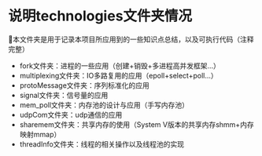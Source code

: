 # 说明technologies文件夹情况
🚀本文件夹是用于记录本项目所应用到的一些知识点总结，以及可执行代码（注释完整）

- fork文件夹：进程的一些应用（创建+销毁+多进程高并发框架...）
- multiplexing文件夹：IO多路复用的应用（epoll+select+poll...）
- protoMessage文件夹：序列标准化的应用
- signal文件夹：信号量的应用
- mem_poll文件夹：内存池的设计与应用（手写内存池）
- udpCom文件夹：udp通信的应用
- sharemem文件夹：共享内存的使用（System V版本的共享内存shmm+内存映射mmap）
- threadInfo文件夹：线程的相关操作以及线程池的实现